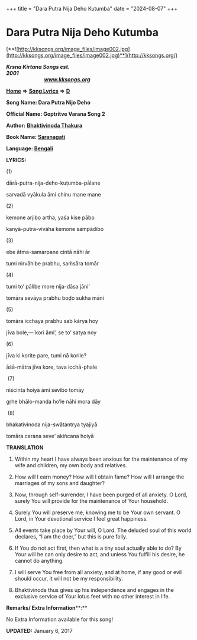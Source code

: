 +++
title = "Dara Putra Nija Deho Kutumba"
date = "2024-08-07"
+++

# Dara Putra Nija Deho Kutumba
[**![http://kksongs.org/image_files/image002.jpg](http://kksongs.org/image_files/image002.jpg)**](http://kksongs.org/)

**_Krsna Kirtana Songs est. 2001_**                                                                                                                                                 **_www.kksongs.org_**

[**Home**](http://kksongs.org/) **⇒** [**Song Lyrics**](http://kksongs.org/lyrics.html) **⇒** [**D**](http://kksongs.org/songs/song_d.html)

**Song Name: Dara Putra Nijo Deho**

**Official Name: Goptritve Varana Song 2**

**Author:** [**Bhaktivinoda Thakura**](http://kksongs.org/authors/list/bhaktivinoda.html)

**Book Name: [Saranagati](http://kksongs.org/authors/literature/saranagati.html)**

**Language: [Bengali](http://kksongs.org/language/list/bengali.html)**

**LYRICS:**

(1)

dārā-putra-nija-deho-kuṭumba-pālane

sarvadā vyākula āmi chinu mane mane

(2)

kemone arjibo artha, yaśa kise pābo

kanyā-putra-vivāha kemone sampādibo

(3)

ebe ātma-samarpane cintā nāhi ār

tumi nirvāhibe prabhu, saḿsāra tomār

(4)

tumi to’ pālibe more nija-dāsa jāni’

tomāra sevāya prabhu boḍo sukha māni

(5)

tomāra icchaya prabhu sab kārya hoy

jīva bole,—\`kori āmi’, se to’ satya noy

(6)

jīva ki korite pare, tumi nā korile?

āśā-mātra jīva kore, tava icchā-phale

 (7)

niścinta hoiyā āmi sevibo tomāy

gṛhe bhālo-manda ho’le nāhi mora dāy

 (8)

bhakativinoda nija-swātantrya tyajiyā

tomāra caraṇa seve’ akiñcana hoiyā

**TRANSLATION**

1) Within my heart I have always been anxious for the maintenance of my wife and children, my own body and relatives.

2) How will I earn money? How will I obtain fame? How will I arrange the marriages of my sons and daughter?

3) Now, through self-surrender, I have been purged of all anxiety. O Lord, surely You will provide for the maintenance of Your household.

4) Surely You will preserve me, knowing me to be Your own servant. O Lord, in Your devotional service I feel great happiness.

5) All events take place by Your will, O Lord. The deluded soul of this world declares, “I am the doer,” but this is pure folly.

6) If You do not act first, then what is a tiny soul actually able to do? By Your will he can only desire to act, and unless You fulfill his desire, he cannot do anything.

7) I will serve You free from all anxiety, and at home, if any good or evil should occur, it will not be my responsibility.

8) Bhaktivinoda thus gives up his independence and engages in the exclusive service of Your lotus feet with no other interest in life.

**Remarks/ Extra Information****:**

No Extra Information available for this song!

**UPDATED:** January 6, 2017